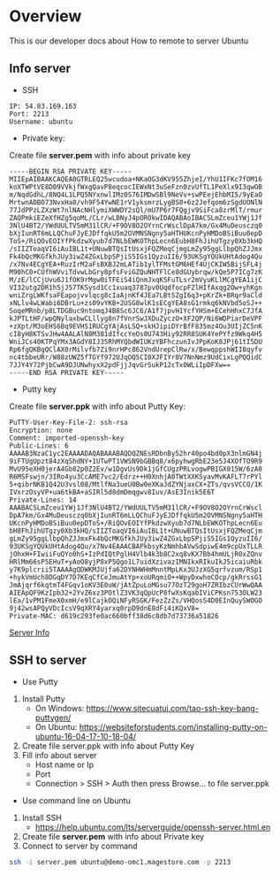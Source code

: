 # Overview
This is our developer docs about How to remote to server Ubuntu

## Info server
- SSH
```text
IP: 54.83.169.163
Port: 2213
Username: ubuntu
```
- Private key:

Create file **server.pem** with info about private key
```text
-----BEGIN RSA PRIVATE KEY-----
MIIEpAIBAAKCAQEA0GTRLEQ25wcudoa+NKaOG3dKV955ZhjeI/YhU1IFKc7fOM16
koXTWPtVE8D09VVkjfWxgQavP8eqcocIEWxNt3uSeFzn0zvUfTL1PeXlx9I3qwOB
m/NqdGdhL/8NQ4L1LPQ5NYxnwlIMz0S76IMDwSBl9NeVv+swPEejEhbMI5/9yEaO
MrtwnADBO73NvxHa8/vh9F54YwNE1rV1yksmrzLygBS0+6z2Jefqom6zSgdUONlN
77JdPPzLZXzWt7nlNAcNHlymiXWWDY2sQl/mU7P6r7FQgjv9SiFca8zrMlT/rmur
ZAQPmkiEZeXfHZg5qoML/CLr/wLBNyJ4pOROkwIDAQABAoIBACSLmZceu1YWj1Jf
3NlU4BT2/YWdUULTV5mM31lCR/+F9OV8O2OYrnCrWsclDpA7km/Gx4MuDeusczq0
bXjIunRT6mLLQChuFJyEJDffqkU5m2OVMNSNgny5aHTHUKcnPyHMDoBSiBuu0epD
ToS+/RiQOvEOIYfPkdzwXyub7d7NLbEWKOThpLecn6EubH8FhJihUTgzy0Xb3kHQ
/sIIZToaqVI6iAuIBL1t+UNuwBTQsItUsxjFQZMeqCjmgLmZy95ggLlbpQhZJJmx
Fk4bQcMKGfkhJUy3iwZ4ZGxLbpSPjiS5IGs1QyzuII6/93UKSgYQUkUHtAdog4Qu
/x7Nv4ECgYEA+RuzIrM2aFsBXBJ2mLATib1ylTFMstGM6HEf4UjCKIW5BijSFL4j
M90hC0+CUfhWVviTdvwLbGry8pfsFviGZQuNHTFlCe8dGUybrqw/kQe5P7ICg7zK
M/zE/lCCjUvu6J1fOK9rMgw0iTFEiS4iQnmJxqK5FuTLsr2mVyuKLlMCgYEA1ijC
VI32utg2DR1h5jJ57TKSysd1Cc1xuaq3787pv0UqdfocpFZlHIfAxqg2Ow+yhKgn
wniZrgLWKfsaFEapojvvlqcg8cIaAjnKf4JEa7LBtSZgI6q3+pKrZk+BRqr9aCld
xNLlv4wLWabi6DBrLu+zs09vYKB+2USG8wlK1sECgYEA8sG1rmkq6kNVbd5oSJ++
SoqeMRnb/p8LTDGBuc9ntomqJ4B8Sc6JC6/A1f7jpvH1YcfYHSm+ECehHhxC7JfA
kJPTLtHF/wpQNylaxbwCLllyg8n7fVnrSwJXDuZyczO+XF2QP/Ni6WDPiarDeVPF
+zXpt/M3oEHS6Bq9EVHS1RUCgYAjAsLSQ+skHJipiDYrBfF835mz4Ou3UIjZC5nK
cI8yH8KTSvJHw4AALAlN8M381dIfccYeOs0U743Hiy92RR8SUK4YePYfz9Wkq4H5
WniJCs40KTPqYMx3AGdY8IJ35RhMYQbdWIUKzYBFhczunIvJPpKoK8JPj61tI5DU
Rp6fgQKBgQClAX0rMilvfb7Zi9nrHPc862VndUrepClRw/x/BewqppshWII8qyfv
nc4tbbeURr/W88zUWZ5fTGYf972UJqOQ5CI0XJFIYr8V7NnNmz9UdCixLgPQQidC
7JJY4Y72PjbCwA9DJUNwhyxX2pdFjjJqvGrSukP12cTx0WLiIpDFXw==
-----END RSA PRIVATE KEY-----
```

- Putty key

Create file **server.ppk** with info about Putty Key:
```text
PuTTY-User-Key-File-2: ssh-rsa
Encryption: none
Comment: imported-openssh-key
Public-Lines: 6
AAAAB3NzaC1yc2EAAAADAQABAAABAQDQZNEsRDbnBy52hr40po4bd0pX3nlmGN4j
9iFTUgUpzt84zXqShdNY+1UTwPT1VWSN9bGBBq8/x6pyhwgRbE23e5J4XOfTO9R9
MvU95eXH0jerA4Gb82p0Z2Ev/w1DgvUs9Dk1jGfCUgzPRLvogwPBIGX015W/6zA8
R6MSFswjn/3IRo4yu3CcAME7vc2/Edrz++H0XnhjA0TWtXXKSyavMvKAFLT7rPYl
5+qibrNKB1Q42U3vsl08/MtlfNa3ueU0Bw0eXKaJdZYNjaxCX+ZTs/qvsVCCO/1K
IVxrzOsyVP+ua6tkBA+aSIRl5d8dmDmqgwv8Iuv/AsE3Inik5E6T
Private-Lines: 14
AAABACSLmZceu1YWj1Jf3NlU4BT2/YWdUULTV5mM31lCR/+F9OV8O2OYrnCrWscl
DpA7km/Gx4MuDeusczq0bXjIunRT6mLLQChuFJyEJDffqkU5m2OVMNSNgny5aHTH
UKcnPyHMDoBSiBuu0epDToS+/RiQOvEOIYfPkdzwXyub7d7NLbEWKOThpLecn6Eu
bH8FhJihUTgzy0Xb3kHQ/sIIZToaqVI6iAuIBL1t+UNuwBTQsItUsxjFQZMeqCjm
gLmZy95ggLlbpQhZJJmxFk4bQcMKGfkhJUy3iwZ4ZGxLbpSPjiS5IGs1QyzuII6/
93UKSgYQUkUHtAdog4Qu/x7Nv4EAAACBAPkbsyKzNmhbAVwSdpiwE4m9cpUxTLLR
jOhxH+FIwiiFuQYo0hS+IzPdIQtPglH4Vlb4k3b8C2xq8vKX7Bb4hmULjR0xZQnv
HRlMm66sP5EHuT+yAoO8yjP8xP5Qgo1L7uidXzivazIMNIkxRIkuIkJ5icaiuRbk
y7K9plcrii5TAAAAgQDWKMJUjfa62DYNHWHmMnntMpLKx3UJzXG5qrfvzum/RSp1
+hykVmUch8DGqDY7D7KEqCfCeJmuAtYp+xoURqmiO++WpyDxwhoCOcp/gkRrssG1
JmAjqrf6kqtmT4FGqv1oKV3E0uW/jAtZpuLoMGsu77OzT29goH7ZRIbzCUrWwQAA
AIEApQF9KzIpb32+2YvZ6xz3POtlZ3VK3qQpUcP8fwXsKqabIViCPKsn753OLW23
lEa/1vPM1FmeX0xmH/e9lCajkOQiNFyRSGK/FezZzZs/VHQosS4D0EInQuySWOGO
9j42wsAPQyVDcIcsV9qXRY4yarxq0rpD9dnE8dFi4iKQxV8=
Private-MAC: d619c293fe0ac660bff38d6c8db7d73736a51826
```
[Server Info](https://docs.google.com/spreadsheets/d/1xN_hfrPmq4OXfR6_LpYkIwM9-3QUWJf7pZlcFPuA1O8/edit#gid=949537507)
## SSH to server
- Use Putty
1. Install Putty
    - On Windows: https://www.sitecuatui.com/tao-ssh-key-bang-puttygen/
    - On Ubuntu: https://websiteforstudents.com/installing-putty-on-ubuntu-16-04-17-10-18-04/
2. Create file server.ppk with info about Putty Key
3. Fill info about server
    - Host name or Ip
    - Port
    - Connection > SSH > Auth then press Browse… to file server.ppk 
- Use command line on Ubuntu
1. Install SSH
    - https://help.ubuntu.com/lts/serverguide/openssh-server.html.en
2. Create file **server.pem** with info about Private key
3. Connect to server by command
```bash
ssh -i server.pem ubuntu@demo-omc1.magestore.com -p 2213
```